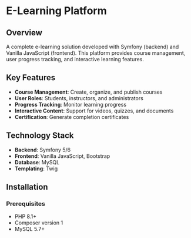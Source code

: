 # E-Learning Platform

## Overview
A complete e-learning solution developed with Symfony (backend) and Vanilla JavaScript (frontend). This platform provides course management, user progress tracking, and interactive learning features.

## Key Features
- **Course Management**: Create, organize, and publish courses
- **User Roles**: Students, instructors, and administrators
- **Progress Tracking**: Monitor learning progress
- **Interactive Content**: Support for videos, quizzes, and documents
- **Certification**: Generate completion certificates

## Technology Stack
- **Backend**: Symfony 5/6
- **Frontend**: Vanilla JavaScript, Bootstrap
- **Database**: MySQL
- **Templating**: Twig

## Installation

### Prerequisites
- PHP 8.1+
- Composer version 1
- MySQL 5.7+
